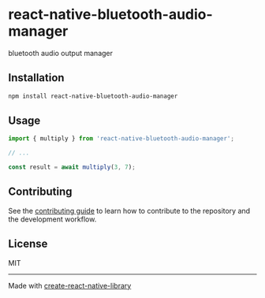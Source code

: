 # react-native-bluetooth-audio-manager

bluetooth audio output manager

## Installation

```sh
npm install react-native-bluetooth-audio-manager
```

## Usage

```js
import { multiply } from 'react-native-bluetooth-audio-manager';

// ...

const result = await multiply(3, 7);
```

## Contributing

See the [contributing guide](CONTRIBUTING.md) to learn how to contribute to the repository and the development workflow.

## License

MIT

---

Made with [create-react-native-library](https://github.com/callstack/react-native-builder-bob)
